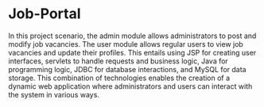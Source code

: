 # Job-Portal
In this project scenario, the admin module allows administrators to post and modify job vacancies. The user module allows regular users to view job vacancies and update their profiles. This entails using JSP for creating user interfaces, servlets to handle requests and business logic, Java for programming logic, JDBC for database interactions, and MySQL for data storage. This combination of technologies enables the creation of a dynamic web application where administrators and users can interact with the system in various ways.
